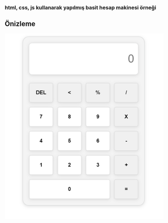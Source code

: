 ### html, css, js kullanarak yapılmış basit hesap makinesi örneği
## Önizleme
![](https://github.com/BadaySoftware/hesap-makinesi-v1/blob/main/onizleme.png)
